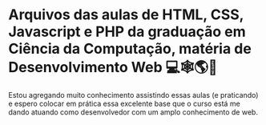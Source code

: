 # Arquivos das aulas de HTML, CSS, Javascript e PHP da graduação em Ciência da Computação, matéria de Desenvolvimento Web 💻🕸🌎🚀

Estou agregando muito conhecimento assistindo essas aulas (e praticando) e espero colocar em prática essa excelente base que o curso está me dando atuando como desenvolvedor com um amplo conhecimento de web.